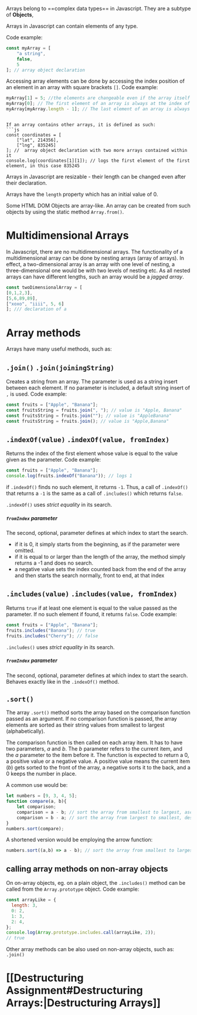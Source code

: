 Arrays belong to ==complex data types== in Javascript. They are a subtype of **Objects**,

Arrays in Javascript can contain elements of any type.

Code example:
```js
const myArray = [
	"a string",
	false,
	5
]; // array object declaration

```

Accessing array elements can be done by accessing the index position of an element in an array with square brackets `[]`.
Code example:
```js
myArray[1] = 5; //the elements are changeable even if the array itself has been declared as a constant```
myArray[0]; // The first element of an array is always at the index of 0.
myArray[myArray.length - 1]; // The last element of an array is always at the index of array length - 1.
```

```

If an array contains other arrays, it is defined as such:
```js
const coordinates = [
	["lat", 214356],
	["lng", 835245]
]; //  array object declaration with two more arrays contained within it
console.log(coordinates[1][1]); // logs the first element of the first element, in this case 835245
```

Arrays in Javascript are resizable - their length can be changed even after their declaration.

Arrays have the `length` property which has an initial value of 0.

Some HTML DOM Objects are array-like. An array can be created from such objects by using the static method `Array.from()`.

# Multidimensional Arrays

In Javascript, there are no multidimensional arrays. The functionality of a multidimensional array can be done by nesting arrays (array of arrays). In effect, a two-dimensional array is an array with one level of nesting, a three-dimensional one would be with two levels of nesting etc. As all nested arrays can have different lengths, such an array would be a *jagged array*.

```js
const twoDimensionalArray = [
[0,1,2,3],
[5,6,89,89],
["xoxo", "iiii", 5, 6]
]; /// declaration of a  
```

# Array methods

Arrays have many useful methods, such as:


## `.join()` `.join(joiningString)`
Creates a string from an array. The parameter is used as a string insert between each element. If no parameter is included, a default string insert of `,` is used. Code example:
```js
const fruits = ["Apple", "Banana"];
const fruitsString = fruits.join(", "); // value is "Apple, Banana"
const fruitsString = fruits.join(""); // value is "AppleBanana"
const fruitsString = fruits.join(); // value is "Apple,Banana"
```


## `.indexOf(value)` `.indexOf(value, fromIndex)`
Returns the index of the first element whose value is equal to the value given as the parameter. Code example: 
```js
const fruits = ["Apple", "Banana"];
console.log(fruits.indexOf("Banana")); // logs 1
```
if `.indexOf()` finds no such element, it returns `-1`. Thus, a call of `.indexOf()`  that returns a `-1` is the same as a call of `.includes()` which returns `false`.

`.indexOf()` uses *strict equality* in its search.

##### `fromIndex` parameter

The second, optional, parameter defines at which index to start the search.
* if it is 0, it simply starts from the beginning, as if the parameter were omitted.
* if it is equal to or larger than the length of the array, the method simply returns a -1 and does no search.
* a negative value sets the index counted back from the end of the array and then starts the search normally, front to end, at that index 


## `.includes(value)` `.includes(value, fromIndex)`
Returns `true` if at least one element is equal to the value passed as the parameter. If no such element if found, it returns `false`. Code example: 
```js
const fruits = ["Apple", "Banana"];
fruits.includes("Banana"); // true
fruits.includes("Cherry"); // false
```

`.includes()` uses *strict equality* in its search.

##### `fromIndex` parameter
The second, optional, parameter defines at which index to start the search. Behaves exactly like in the `.indexOf()` method.

## `.sort()`

The array `.sort()` method sorts the array based on the comparison function passed as an argument. If no comparison function is passed, the array elements are sorted as their string values from smallest to largest (alphabetically).

The comparison function is then called on each array item. It has to have two parameters, *a* and *b*.  The *b* parameter refers to the current item, and the *a* parameter to the item before it. The function is expected to return a 0, a positive value or a negative value. A positive value means the current item (*b*) gets sorted to the front of the array, a negative sorts it to the back, and a 0 keeps the number in place.

A common use would be:

```js
let numbers = [9, 3, 4, 5];
function compare(a, b){
	let comparison;
	comparison = a - b; // sort the array from smallest to largest, ascending
	comparison = b - a; // sort the array from largest to smallest, descending
}
numbers.sort(compare);
```

A shortened version would be employing the arrow function:

```js
numbers.sort((a,b) => a - b); // sort the array from smallest to largest
```

## calling array methods on non-array objects

On on-array objects, eg. on a plain object, the `.includes()` method can be called from the `Array.prototype` object. Code example:

```js
const arrayLike = {
  length: 3,
  0: 2,
  1: 3,
  2: 4,
};
console.log(Array.prototype.includes.call(arrayLike, 2));
// true
```

Other array methods can be also used on non-array objects, such as: `.join()`

# [[Destructuring Assignment#Destructuring Arrays:|Destructuring Arrays]]

